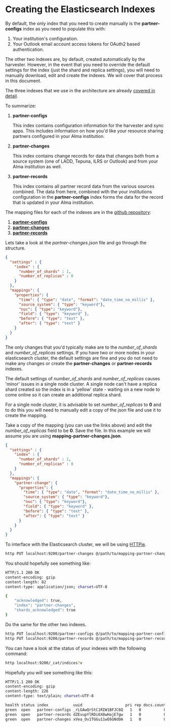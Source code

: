 # Creating the Elasticsearch Indexes

By default, the only index that you need to create manually is the __partner-configs__ index as you need to populate this with:
1. Your institution's configuration.
1. Your Outlook email account access tokens for OAuth2 based authentication.

The other two indexes are, by default, created automatically by the harvester. However, in the event that you need to override the default settings for the index (just the shard and replica settings), you will need to manually download, edit and create the indexes. We will cover that process in this document.

The three indexes that we use in the architecture are already [covered in detail](https://github.com/mqlibrary/resource-sharing-partners-sync#elasticsearch).

To summarize:
1. __partner-configs__

    This index contains configuration information for the harvester and sync apps. This includes information on how you'd like your resource sharing partners configured in your Alma institution.

1. __partner-changes__

    This index contains change records for data that changes both from a source system (one of LADD, Tepuna, ILRS or Outlook) and from your Alma institution as well.

1. __partner-records__

    This index contains all partner record data from the various sources combined. The data from here, combined with the your institutions configuration in the __partner-configs__ index forms the data for the record that is updated in your Alma institution.

The mapping files for each of the indexes are in the [github repository](https://github.com/mqlibrary/resource-sharing-partners-harvest):
1. [__partner-configs__](https://raw.githubusercontent.com/mqlibrary/resource-sharing-partners-harvest/master/src/main/resources/mapping-partner-configs.json)
1. [__partner-changes__](https://raw.githubusercontent.com/mqlibrary/resource-sharing-partners-harvest/master/src/main/resources/mapping-partner-changes.json)
1. [__partner-records__](https://raw.githubusercontent.com/mqlibrary/resource-sharing-partners-harvest/master/src/main/resources/mapping-partner-records.json)


Lets take a look at the _partner-changes.json_ file and go through the structure.

```json
{
  "settings" : {
    "index" : {
      "number_of_shards" : 1, 
      "number_of_replicas" : 0
    }
  },
  "mappings": {
    "properties": {
      "time": { "type": "date", "format": "date_time_no_millis" },
      "source_system": { "type": "keyword"},
      "nuc": { "type": "keyword"},
      "field": { "type": "keyword" },
      "before": { "type": "text" },
      "after": { "type": "text" }
    }
  }
}
```

The only changes that you'd typically make are to the _number_of_shards_ and _number_of_replicas_ settings. If you have two or more nodes in your elasticsearch cluster, the default settings are fine and you do not need to make any changes or create the __partner-changes__ or __partner-records__ indexes.

The default settings of _number_of_shards_ and _number_of_replicas_ causes 'minor' issues in a single node cluster. A single node can't have a replica shard created so the index is in a 'yellow' state - waiting on a new node to come online so it can create an additional replica shard.

For a single node cluster, it is advisable to set _number_of_replicas_ to __0__ and to do this you will need to manually edit a copy of the json file and use it to create the mapping.

Take a copy of the mapping (you can use the links above) and edit the _number_of_replicas_ field to be __0__. Save the file. In this example we will assume you are using __mapping-partner-changes.json__.

```json
{
  "settings" : {
    "index" : {
      "number_of_shards" : 1,
      "number_of_replicas" : 0
    }
  },
  "mappings": {
    "partner-change": { 
      "properties": {
        "time": { "type": "date", "format": "date_time_no_millis" },
        "source_system": { "type": "keyword"},
        "nuc": { "type": "keyword"},
        "field": { "type": "keyword" },
        "before": { "type": "text" },
        "after": { "type": "text" }
      }
    }
  }
}
```

To interface with the Elasticsearch cluster, we will be using [HTTPie](https://httpie.org/).

```bash
http PUT localhost:9200/partner-changes @/path/to/mapping-partner-changes.json
```

You should hopefully see something like:
```bash
HTTP/1.1 200 OK
content-encoding: gzip
content-length: 82
content-type: application/json; charset=UTF-8

{
    "acknowledged": true,
    "index": "partner-changes",
    "shards_acknowledged": true
}
```

Do the same for the other two indexes.

```bash
http PUT localhost:9200/partner-configs @/path/to/mapping-partner-configs.json
http PUT localhost:9200/partner-records @/path/to/mapping-partner-records.json
```

You can have a look at the status of your indexes with the following command:
```bash
http localhost:9200/_cat/indices?v
```

Hopefully you will see something like this:
```bash
HTTP/1.1 200 OK
content-encoding: gzip
content-length: 226
content-type: text/plain; charset=UTF-8

health status index           uuid                   pri rep docs.count docs.deleted store.size pri.store.size
green  open   partner-configs _rLGAwQrStC1RIW1BFJC6Q   1   0          0            0       230b           230b
green  open   partner-records dZEvupYlRDi6X8wHajE7gw   1   0          0            0       230b           230b
green  open   partner-changes xVea_Ov1TGGu11wE6GNdOA   1   0          0            0       230b           230b
```
